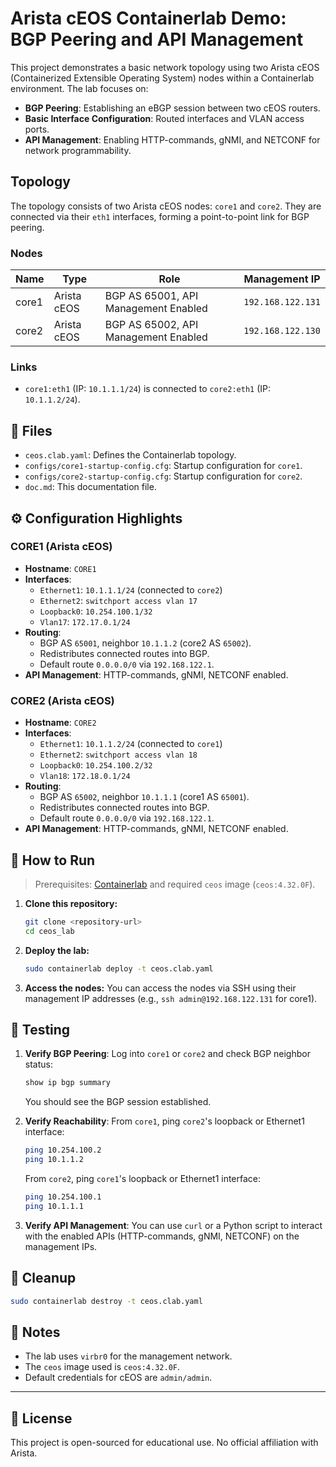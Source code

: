 # Arista cEOS Containerlab Demo: BGP Peering and API Management

This project demonstrates a basic network topology using two Arista cEOS (Containerized Extensible Operating System) nodes within a Containerlab environment. The lab focuses on:

- **BGP Peering**: Establishing an eBGP session between two cEOS routers.
- **Basic Interface Configuration**: Routed interfaces and VLAN access ports.
- **API Management**: Enabling HTTP-commands, gNMI, and NETCONF for network programmability.

## Topology

The topology consists of two Arista cEOS nodes: `core1` and `core2`. They are connected via their `eth1` interfaces, forming a point-to-point link for BGP peering.

### Nodes

| Name  | Type        | Role                                 | Management IP     |
| ----- | ----------- | ------------------------------------ | ----------------- |
| core1 | Arista cEOS | BGP AS 65001, API Management Enabled | `192.168.122.131` |
| core2 | Arista cEOS | BGP AS 65002, API Management Enabled | `192.168.122.130` |

### Links

*   `core1:eth1` (IP: `10.1.1.1/24`) is connected to `core2:eth1` (IP: `10.1.1.2/24`).

## 📁 Files

*   `ceos.clab.yaml`: Defines the Containerlab topology.
*   `configs/core1-startup-config.cfg`: Startup configuration for `core1`.
*   `configs/core2-startup-config.cfg`: Startup configuration for `core2`.
*   `doc.md`: This documentation file.

## ⚙️ Configuration Highlights

### CORE1 (Arista cEOS)
- **Hostname**: `CORE1`
- **Interfaces**:
  - `Ethernet1`: `10.1.1.1/24` (connected to `core2`)
  - `Ethernet2`: `switchport access vlan 17`
  - `Loopback0`: `10.254.100.1/32`
  - `Vlan17`: `172.17.0.1/24`
- **Routing**:
  - BGP AS `65001`, neighbor `10.1.1.2` (core2 AS `65002`).
  - Redistributes connected routes into BGP.
  - Default route `0.0.0.0/0` via `192.168.122.1`.
- **API Management**: HTTP-commands, gNMI, NETCONF enabled.

### CORE2 (Arista cEOS)
- **Hostname**: `CORE2`
- **Interfaces**:
  - `Ethernet1`: `10.1.1.2/24` (connected to `core1`)
  - `Ethernet2`: `switchport access vlan 18`
  - `Loopback0`: `10.254.100.2/32`
  - `Vlan18`: `172.18.0.1/24`
- **Routing**:
  - BGP AS `65002`, neighbor `10.1.1.1` (core1 AS `65001`).
  - Redistributes connected routes into BGP.
  - Default route `0.0.0.0/0` via `192.168.122.1`.
- **API Management**: HTTP-commands, gNMI, NETCONF enabled.

## 🚀 How to Run

> Prerequisites: [Containerlab](https://containerlab.dev/) and required `ceos` image (`ceos:4.32.0F`).

1.  **Clone this repository:**
    ```bash
    git clone <repository-url>
    cd ceos_lab
    ```
2.  **Deploy the lab:**
    ```bash
    sudo containerlab deploy -t ceos.clab.yaml
    ```
3.  **Access the nodes:**
    You can access the nodes via SSH using their management IP addresses (e.g., `ssh admin@192.168.122.131` for core1).

## 🧪 Testing

1.  **Verify BGP Peering**:
    Log into `core1` or `core2` and check BGP neighbor status:
    ```bash
    show ip bgp summary
    ```
    You should see the BGP session established.

2.  **Verify Reachability**:
    From `core1`, ping `core2`'s loopback or Ethernet1 interface:
    ```bash
    ping 10.254.100.2
    ping 10.1.1.2
    ```
    From `core2`, ping `core1`'s loopback or Ethernet1 interface:
    ```bash
    ping 10.254.100.1
    ping 10.1.1.1
    ```

3.  **Verify API Management**:
    You can use `curl` or a Python script to interact with the enabled APIs (HTTP-commands, gNMI, NETCONF) on the management IPs.

## 🧹 Cleanup

```bash
sudo containerlab destroy -t ceos.clab.yaml
```

## 📌 Notes

*   The lab uses `virbr0` for the management network.
*   The `ceos` image used is `ceos:4.32.0F`.
*   Default credentials for cEOS are `admin/admin`.

---

## 📎 License

This project is open-sourced for educational use. No official affiliation with Arista.
